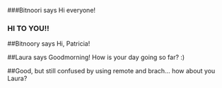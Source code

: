###Bitnoori says Hi everyone! 

### HI TO YOU!!

##Bitnoory says Hi, Patricia!

##Laura says Goodmorning! How is your day going so far? :)

##Good, but still confused by using remote and brach... how about you Laura? 
